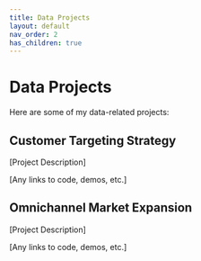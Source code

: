 ```yaml
---
title: Data Projects
layout: default
nav_order: 2
has_children: true
---
```


# Data Projects

Here are some of my data-related projects:

## Customer Targeting Strategy

[Project Description]

[Any links to code, demos, etc.]

## Omnichannel Market Expansion

[Project Description]

[Any links to code, demos, etc.]